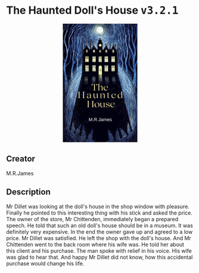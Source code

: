
# The Haunted Doll's House <kbd>v3.2.1</kbd>

<center>
  <img src="./cover-1024.jpg"/>
</center>

## Creator
M.R.James

## Description
Mr Dillet was looking at the doll's house in the shop window with pleasure. Finally he pointed to this interesting thing with his stick and asked the price. The owner of the store, Mr Chittenden, immediately began a prepared speech. He told that such an old doll's house should be in a museum. It was definitely very expensive. In the end the owner gave up and agreed to a low price. Mr Dillet was satisfied. He left the shop with the doll's house. And Mr Chittenden went to the back room where his wife was. He told her about this client and his purchase. The man spoke with relief in his voice. His wife was glad to hear that. And happy Mr Dillet did not know, how this accidental purchase would change his life.  
